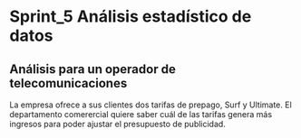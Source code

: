 # Sprint_5 Análisis estadístico de datos
## Análisis para un operador de telecomunicaciones
La empresa ofrece a sus clientes dos tarifas de prepago, Surf y Ultimate. El departamento comerercial quiere saber cuál de las tarifas genera más ingresos para poder ajustar el presupuesto de publicidad.
